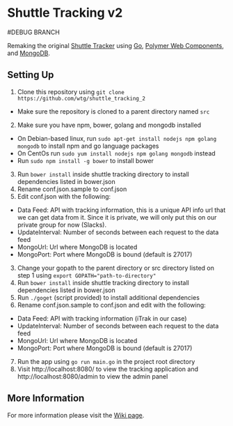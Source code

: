 Shuttle Tracking v2
===================

#DEBUG BRANCH

Remaking the original [Shuttle Tracker](https://github.com/wtg/shuttle_tracking) using [Go](https://golang.org/), [Polymer Web Components](https://www.polymer-project.org/), and [MongoDB](https://www.mongodb.org/).

Setting Up
-----------------
1. Clone this repository using `git clone https://github.com/wtg/shuttle_tracking_2`
  * Make sure the repository is cloned to a parent directory named `src`
2. Make sure you have npm, bower, golang and mongodb installed
  * On Debian-based linux, run `sudo apt-get install nodejs npm golang mongodb` to install npm and go language packages
  * On CentOs run `sudo yum install nodejs npm golang mongodb` instead
  * Run `sudo npm install -g bower` to install bower
3. Run `bower install` inside shuttle tracking directory to install dependencies listed in bower.json
4. Rename conf.json.sample to conf.json
5. Edit conf.json with the following:
  * Data Feed: API with tracking information, this is a unique API info url that we can get data from it. Since it is private, we will only put this on our private group for now (Slacks).
  * UpdateInterval: Number of seconds between each request to the data feed
  * MongoUrl: Url where MongoDB is located
  * MongoPort: Port where MongoDB is bound (default is 27017)
3. Change your gopath to the parent directory or src directory listed on step 1 using `export GOPATH="path-to-directory"`
4. Run `bower install` inside shuttle tracking directory to install dependencies listed in bower.json
5. Run `./goget` (script provided) to install additional dependencies
6. Rename conf.json.sample to conf.json and edit with the following:
  * Data Feed: API with tracking information (iTrak in our case)
  * UpdateInterval: Number of seconds between each request to the data feed
  * MongoUrl: Url where MongoDB is located
  * MongoPort: Port where MongoDB is bound (default is 27017)
7. Run the app using `go run main.go` in the project root directory
8. Visit http://localhost:8080/ to view the tracking application and http://localhost:8080/admin to view the admin panel

More Information
-----------------
For more information please visit the [Wiki page](https://github.com/KeyboardNerd/shuttle_tracking_2/wiki).
